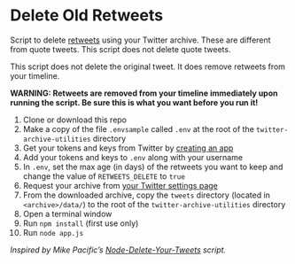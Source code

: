 # Delete Old Retweets

Script to delete [retweets](https://help.twitter.com/en/using-twitter/retweet-faqs) using your Twitter archive. These are different from quote tweets. This script does not delete quote tweets.

This script does not delete the original tweet. It does remove retweets from your timeline.

**WARNING: Retweets are removed from your timeline immediately upon running the script. Be sure this is what you want before you run it!**

1. Clone or download this repo
1. Make a copy of the file `.envsample` called `.env` at the root of the `twitter-archive-utilities` directory
1. Get your tokens and keys from Twitter by [creating an app](https://apps.twitter.com/)
1. Add your tokens and keys to `.env` along with your username
1. In `.env`, set the max age (in days) of the retweets you want to keep and change the value of `RETWEETS_DELETE` to `true`
1. Request your archive from [your Twitter settings page](https://twitter.com/settings/account)
1. From the downloaded archive, copy the `tweets` directory (located in `<archive>/data/`) to the root of the `twitter-archive-utilities` directory
1. Open a terminal window
1. Run `npm install` (first use only)
1. Run `node app.js`

*Inspired by Mike Pacific’s [Node-Delete-Your-Tweets](https://github.com/mpacific/Node-Delete-Your-Tweets) script.*